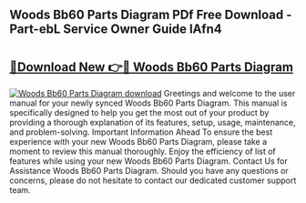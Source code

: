 ## Woods Bb60 Parts Diagram PDf Free Download - Part-ebL Service Owner Guide IAfn4

# <h2><a href="http://dfk96rt.blite.top/?on=Woods+Bb60+Parts+Diagram">🔗Download New 👉🔴 Woods Bb60 Parts Diagram</a></h2>

[![Woods Bb60 Parts Diagram download](https://i.imgur.com/lujVjoI.png)](http://dfk96rt.blite.top/?on=Woods+Bb60+Parts+Diagram)
Greetings and welcome to the user manual for your newly synced Woods Bb60 Parts Diagram. This manual is specifically designed to help you get the most out of your product by providing a thorough explanation of its features, setup, usage, maintenance, and problem-solving. Important Information Ahead To ensure the best experience with your new Woods Bb60 Parts Diagram, please take a moment to review this manual thoroughly. Enjoy the efficiency of list of features while using your new Woods Bb60 Parts Diagram. Contact Us for Assistance Woods Bb60 Parts Diagram. Should you have any questions or concerns, please do not hesitate to contact our dedicated customer support team.
